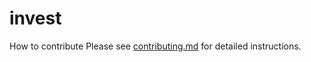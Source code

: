 # invest
How to contribute
Please see [contributing.md](contributing.md) for detailed instructions.
